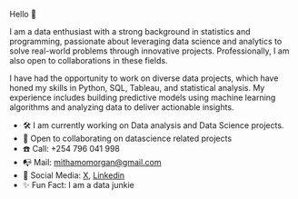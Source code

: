 Hello 👋

I am a data enthusiast with a strong background in statistics and programming, passionate about leveraging data science and analytics to solve real-world problems through innovative projects. Professionally, I am also open to collaborations in these fields.

I have had the opportunity to work on diverse data projects, which have honed my skills in Python, SQL, Tableau, and statistical analysis. My experience includes building predictive models using machine learning algorithms and analyzing data to deliver actionable insights.

* 🛠️ I am currently working on Data analysis and Data Science projects.</br>
* 🤝 Open to collaborating on datascience related projects</br>
* ☎️ Call: +254 796 041 998</br>
* 📭 Mail: mithamomorgan@gmail.com</br>
* 💬 Social Media: [X](https://x.com/morgan_murimi?s=09), [Linkedin](https://www.linkedin.com/in/morgan-murimi-0494b8264/)</br>
* ✨ Fun Fact: I am a data junkie</br>






<!---
MorganTheAnalyst/MorganTheAnalyst is a ✨ special ✨ repository because its `README.md` (this file) appears on your GitHub profile.
You can click the Preview link to take a look at your changes.
--->
